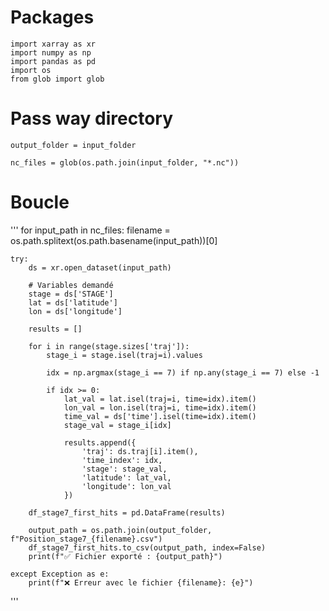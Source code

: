 # Packages
```
import xarray as xr
import numpy as np
import pandas as pd
import os
from glob import glob
```

# Pass way directory
```input_folder = "E:/Hugo/Stage/Stage_M2/Mars/Dispersion/Dispersion_active/2022/Juin"
output_folder = input_folder 

nc_files = glob(os.path.join(input_folder, "*.nc"))
```

# Boucle 
'''
for input_path in nc_files:
    filename = os.path.splitext(os.path.basename(input_path))[0]

    try:
        ds = xr.open_dataset(input_path)

        # Variables demandé
        stage = ds['STAGE']
        lat = ds['latitude']
        lon = ds['longitude']

        results = []

        for i in range(stage.sizes['traj']):
            stage_i = stage.isel(traj=i).values

            idx = np.argmax(stage_i == 7) if np.any(stage_i == 7) else -1

            if idx >= 0:
                lat_val = lat.isel(traj=i, time=idx).item()
                lon_val = lon.isel(traj=i, time=idx).item()
                time_val = ds['time'].isel(time=idx).item()
                stage_val = stage_i[idx]

                results.append({
                    'traj': ds.traj[i].item(),
                    'time_index': idx,
                    'stage': stage_val,
                    'latitude': lat_val,
                    'longitude': lon_val
                })

        df_stage7_first_hits = pd.DataFrame(results)

        output_path = os.path.join(output_folder, f"Position_stage7_{filename}.csv")
        df_stage7_first_hits.to_csv(output_path, index=False)
        print(f"✅ Fichier exporté : {output_path}")

    except Exception as e:
        print(f"❌ Erreur avec le fichier {filename}: {e}")
'''
